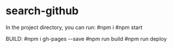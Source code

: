 # search-github
In the project directory, you can run:
#npm i
#npm start

BUILD: 
#npm i gh-pages --save
#npm run build
#npm run deploy
